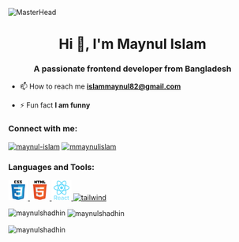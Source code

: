 ![MasterHead](https://img.freepik.com/free-vector/business-people-working-laptop-development_1262-18907.jpg?w=1060&t=st=1719918200~exp=1719918800~hmac=cce8cba06510a8b942411c327c9fc2675772217166f17dd5be43f86b533bc4c0)
<h1 align="center">Hi 👋, I'm Maynul Islam</h1>
<h3 align="center">A passionate frontend developer from Bangladesh</h3>

- 📫 How to reach me **islammaynul82@gmail.com**

- ⚡ Fun fact **I am funny**

<h3 align="left">Connect with me:</h3>
<p align="left">
<a href="https://linkedin.com/in/maynul-islam" target="blank"><img align="center" src="https://raw.githubusercontent.com/rahuldkjain/github-profile-readme-generator/master/src/images/icons/Social/linked-in-alt.svg" alt="maynul-islam" height="30" width="40" /></a>
<a href="https://fb.com/mmaynulislam" target="blank"><img align="center" src="https://raw.githubusercontent.com/rahuldkjain/github-profile-readme-generator/master/src/images/icons/Social/facebook.svg" alt="mmaynulislam" height="30" width="40" /></a>
</p>

<h3 align="left">Languages and Tools:</h3>
<p align="left"> <a href="https://www.w3schools.com/css/" target="_blank" rel="noreferrer"> <img src="https://raw.githubusercontent.com/devicons/devicon/master/icons/css3/css3-original-wordmark.svg" alt="css3" width="40" height="40"/> </a> <a href="https://www.w3.org/html/" target="_blank" rel="noreferrer"> <img src="https://raw.githubusercontent.com/devicons/devicon/master/icons/html5/html5-original-wordmark.svg" alt="html5" width="40" height="40"/> </a> <a href="https://reactjs.org/" target="_blank" rel="noreferrer"> <img src="https://raw.githubusercontent.com/devicons/devicon/master/icons/react/react-original-wordmark.svg" alt="react" width="40" height="40"/> </a> <a href="https://tailwindcss.com/" target="_blank" rel="noreferrer"> <img src="https://www.vectorlogo.zone/logos/tailwindcss/tailwindcss-icon.svg" alt="tailwind" width="40" height="40"/> </a> </p>

<p><img align="left" src="https://github-readme-stats.vercel.app/api/top-langs?username=maynulshadhin&show_icons=true&locale=en&layout=compact" alt="maynulshadhin" /></p>

<p>&nbsp;<img align="center" src="https://github-readme-stats.vercel.app/api?username=maynulshadhin&show_icons=true&locale=en" alt="maynulshadhin" /></p>

<p><img align="center" src="https://github-readme-streak-stats.herokuapp.com/?user=maynulshadhin&" alt="maynulshadhin" /></p>
